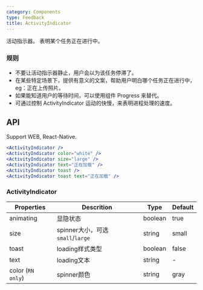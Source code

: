 ```yaml
---
category: Components
type: Feedback
title: ActivityIndicator
---
```


活动指示器。
表明某个任务正在进行中。

### 规则
- 不要让活动指示器静止，用户会以为该任务停滞了。
- 在某些特定场景下，提供有意义的文案，帮助用户明白哪个任务正在进行中，eg：正在上传照片。
- 如果能知道用户的等待时间，可以使用组件 Progress 来替代。
- 可通过控制 ActivityIndicator 运动的快慢，来表明进程处理的速度。


## API

Support WEB, React-Native.

```jsx
<ActivityIndicator />
<ActivityIndicator color="white" />
<ActivityIndicator size="large" />
<ActivityIndicator text="正在加载" />
<ActivityIndicator toast />
<ActivityIndicator toast text="正在加载" />
```

### ActivityIndicator

Properties | Descrition | Type | Default
-----------|------------|------|--------
|  animating  | 显隐状态 | boolean  | true  |
|  size  | spinner大小，可选`small`/`large` | string  | small  |
|  toast  | loading样式类型 | boolean  | false  |
|  text  | loading文本 | string |  -   |
|  color (`RN only`)  | spinner颜色 | string  | gray  |
